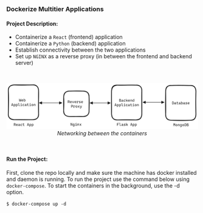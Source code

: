 ### Dockerize Multitier Applications

#### Project Description: 
- Containerize a `React` (frontend) application 
- Containerize a `Python` (backend) application 
- Establish connectivity between the two applications
- Set up `NGINX` as a reverse proxy (in between the frontend and backend server)
<br>
<p align="center">
  <img src="./diagrams/mulitier-diagram.png" />
  <em>Networking between the containers</em>
</p>
<br>

#### Run the Project:
First, clone the repo locally and make sure the machine has docker installed and daemon is running.
To run the project use the command below using `docker-compose`. To start the containers in the background, use the -d option.
```shell
$ docker-compose up -d
```
